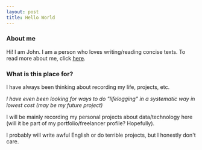 ```yaml
---
layout: post
title: Hello World
---
```


### About me
Hi! I am John. I am a person who loves writing/reading concise texts.  To read more about me, click [here](../about/).
### What is this place for?  
I have always been thinking about recording my life, projects, etc.   
  
_I have even been looking for ways to do "lifelogging" in a systematic way in lowest cost (may be my future project)_
  
  
I will be mainly recording my personal projects about data/technology here (will it be part of my portfolio/freelancer profile? Hopefully).  
  
I probably will write awful English or do terrible projects, but I honestly don't care.
